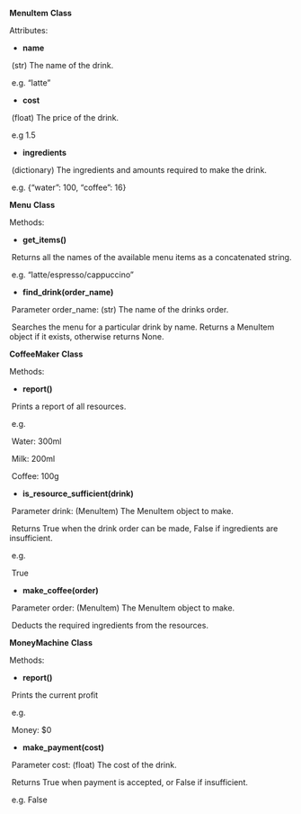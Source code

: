 **MenuItem** **Class**

Attributes:    

- **name**

​	(str) The name of the drink.

​	e.g. “latte”

- **cost**

​	(float) The price of the drink.

​	e.g 1.5

- **ingredients**

​	(dictionary) The ingredients and amounts required to make the drink.

​	e.g. {“water”: 100, “coffee”: 16}



**Menu** **Class**

Methods:

- **get_items()**

​	Returns all the names of the available menu items as a concatenated string.

​	e.g. “latte/espresso/cappuccino”

- **find_drink(order_name)**

​	Parameter order_name: (str) The name of the drinks order.

​	Searches the menu for a particular drink by name. Returns a MenuItem object if it exists, otherwise returns None.



**CoffeeMaker** **Class**

Methods:

- **report()**

​	Prints a report of all resources.

​	e.g.

​	Water: 300ml

​	Milk: 200ml

​	Coffee: 100g

- **is_resource_sufficient(drink)**

​	Parameter drink: (MenuItem) The MenuItem object to make.

​	Returns True when the drink order can be made, False if ingredients are insufficient.

​	e.g.

​	True

- **make_coffee(order)**

​	Parameter order: (MenuItem) The MenuItem object to make.

​	Deducts the required ingredients from the resources.



**MoneyMachine** **Class**

Methods:

- **report()**

​	Prints the current profit

​	e.g.

​	Money: $0

- **make_payment(cost)**

​	Parameter cost: (float) The cost of the drink.

​	Returns True when payment is accepted, or False if insufficient.

​	e.g. False